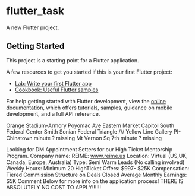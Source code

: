 # flutter_task

A new Flutter project.

## Getting Started

This project is a starting point for a Flutter application.

A few resources to get you started if this is your first Flutter project:

- [Lab: Write your first Flutter app](https://docs.flutter.dev/get-started/codelab)
- [Cookbook: Useful Flutter samples](https://docs.flutter.dev/cookbook)

For help getting started with Flutter development, view the
[online documentation](https://docs.flutter.dev/), which offers tutorials,
samples, guidance on mobile development, and a full API reference.



Orange 
Stadium-Armory
Poyomac Ave
Eastern Market
Capitol South
Federal Center
Smith Sonian
Federal Triangle
///
Yellow Line
Gallery PI-Chinatown minute ? missing
Mt Vernon Sq 7th minute ? missing

Looking for DM Appointment Setters for our High Ticket Mentorship Program.
Company name: REIME: www.reime.us
Location: Virtual (US,UK, Canada, Europe, Australia)
Type: Semi Warm Leads (No calling involved)
Weekly Hours: Minimum 20
HighTicket Offers: $997- $25K
Compensation: Tiered Commission Structure on Deals Closed
Average Monthly Earnings: $5K
Comment Below for more info on the application process!
THERE IS ABSOLUTELY NO COST TO APPLY!!!!!!